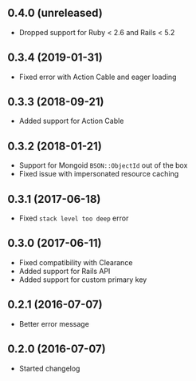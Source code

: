 ## 0.4.0 (unreleased)

- Dropped support for Ruby < 2.6 and Rails < 5.2

## 0.3.4 (2019-01-31)

- Fixed error with Action Cable and eager loading

## 0.3.3 (2018-09-21)

- Added support for Action Cable

## 0.3.2 (2018-01-21)

- Support for Mongoid `BSON::ObjectId` out of the box
- Fixed issue with impersonated resource caching

## 0.3.1 (2017-06-18)

- Fixed `stack level too deep` error

## 0.3.0 (2017-06-11)

- Fixed compatibility with Clearance
- Added support for Rails API
- Added support for custom primary key

## 0.2.1 (2016-07-07)

- Better error message

## 0.2.0 (2016-07-07)

- Started changelog
